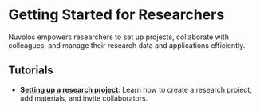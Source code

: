 # Getting Started for Researchers

Nuvolos empowers researchers to set up projects, collaborate with colleagues, and manage their research data and applications efficiently.

## Tutorials

- [**Setting up a research project**](research.md): Learn how to create a research project, add materials, and invite collaborators.

